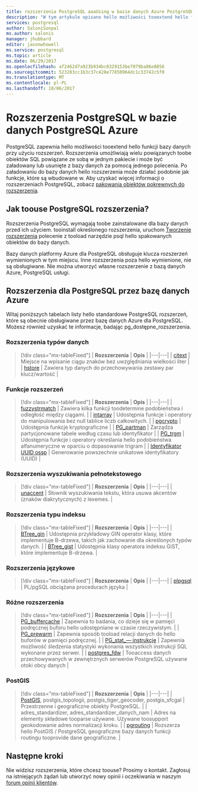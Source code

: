 ```yaml
---
title: rozszerzenia PostgreSQL aaaUsing w bazie danych Azure PostgreSQL | Dokumentacja firmy Microsoft
description: "W tym artykule opisano hello możliwości tooextend hello funkcji bazy danych dla PostgreSQL przy użyciu rozszerzeń w bazie danych Azure."
services: postgresql
author: SaloniSonpal
ms.author: salonis
manager: jhubbard
editor: jasonwhowell
ms.service: postgresql
ms.topic: article
ms.date: 06/29/2017
ms.openlocfilehash: af2462d7a923b934bc0329153be7079ba86e8856
ms.sourcegitcommit: 523283cc1b3c37c428e77850964dc1c33742c5f0
ms.translationtype: MT
ms.contentlocale: pl-PL
ms.lasthandoff: 10/06/2017
---
```

# <a name="postgresql-extensions-in-azure-database-for-postgresql"></a>Rozszerzenia PostgreSQL w bazie danych PostgreSQL Azure
PostgreSQL zapewnia hello możliwości tooextend hello funkcji bazy danych przy użyciu rozszerzeń. Rozszerzenia umożliwiają wielu powiązanych toobe obiektów SQL powiązane ze sobą w jednym pakiecie i może być załadowany lub usunięte z bazy danych za pomocą jednego polecenia. Po załadowaniu do bazy danych hello rozszerzenia może działać podobnie jak funkcje, które są wbudowane w. Aby uzyskać więcej informacji o rozszerzeniach PostgreSQL, zobacz [pakowania obiektów pokrewnych do rozszerzenia](https://www.postgresql.org/docs/9.6/static/extend-extensions.html).

## <a name="how-toouse-postgresql-extensions"></a>Jak toouse PostgreSQL rozszerzenia?
Rozszerzenia PostgreSQL wymagają toobe zainstalowane dla bazy danych przed ich użyciem. tooinstall określonego rozszerzenia, uruchom [Tworzenie rozszerzenia](https://www.postgresql.org/docs/9.6/static/sql-createextension.html) polecenie z tooload narzędzie psql hello spakowanych obiektów do bazy danych.

Bazy danych platformy Azure dla PostgreSQL obsługuje klucza rozszerzeń wymienionych w tym miejscu. Inne rozszerzenia poza hello wymienione, nie są obsługiwane. Nie można utworzyć własne rozszerzenie z bazą danych Azure, PostgreSQL usługi.

## <a name="extensions-supported-by-azure-database-for-postgresql"></a>Rozszerzenia dla PostgreSQL przez bazę danych Azure
Witaj poniższych tabelach listy hello standardowe PostgreSQL rozszerzeń, które są obecnie obsługiwane przez bazę danych Azure dla PostgreSQL. Możesz również uzyskać te informacje, badając pg\_dostępne\_rozszerzenia. 

### <a name="data-types-extensions"></a>Rozszerzenia typów danych

> [!div class="mx-tableFixed"]
| **Rozszerzenia** | **Opis** |
|---|---|
| [citext](https://www.postgresql.org/docs/9.6/static/citext.html) | Miejsce na wpisanie ciągu znaków bez uwzględniania wielkości liter |
| [hstore](https://www.postgresql.org/docs/9.6/static/hstore.html) | Zawiera typ danych do przechowywania zestawy par klucz/wartość |

### <a name="functions-extensions"></a>Funkcje rozszerzeń

> [!div class="mx-tableFixed"]
| **Rozszerzenia** | **Opis** |
|---|---|
| [fuzzystrmatch](https://www.postgresql.org/docs/9.6/static/fuzzystrmatch.html) | Zawiera kilka funkcji toodetermine podobieństwa i odległość między ciągami. |
| [intarray](https://www.postgresql.org/docs/9.6/static/intarray.html) | Udostępnia funkcje i operatory do manipulowania bez null tablice liczb całkowitych. |
| [pgcrypto](https://www.postgresql.org/docs/9.6/static/pgcrypto.html) | Udostępnia funkcje kryptograficzne |
| [PG\_partman](https://pgxn.org/dist/pg_partman/doc/pg_partman.html) | Zarządza partycjonowane tabele według czasu lub identyfikator |
| [PG\_trgm](https://www.postgresql.org/docs/9.6/static/pgtrgm.html) | Udostępnia funkcje i operatory określania hello podobieństwa alfanumeryczne w oparciu o dopasowanie trigram |
| [Identyfikator UUID ossp](https://www.postgresql.org/docs/9.6/static/uuid-ossp.html) | Generowanie powszechnie unikatowe identyfikatory (UUID) |

### <a name="full-text-search-extensions"></a>Rozszerzenia wyszukiwania pełnotekstowego

> [!div class="mx-tableFixed"]
| **Rozszerzenia** | **Opis** |
|---|---|
| [unaccent](https://www.postgresql.org/docs/9.6/static/unaccent.html) | Słownik wyszukiwania tekstu, która usuwa akcentów (znaków diakrytycznych) z lexemes. |

### <a name="index-types-extensions"></a>Rozszerzenia typu indeksu

> [!div class="mx-tableFixed"]
| **Rozszerzenia** | **Opis** |
|---|---|
| [BTree\_gin](https://www.postgresql.org/docs/9.6/static/btree-gin.html) | Udostępnia przykładowy GIN operator klasy, które implementuje B-drzewa, takich jak zachowanie dla określonych typów danych. |
| [BTree\_gist](https://www.postgresql.org/docs/9.6/static/btree-gist.html) | Udostępnia klasy operatora indeksu GiST, które implementuje B-drzewa. |

### <a name="language-extensions"></a>Rozszerzenia językowe

> [!div class="mx-tableFixed"]
| **Rozszerzenia** | **Opis** |
|---|---|
| [plpgsql](https://www.postgresql.org/docs/9.6/static/plpgsql.html) | PL/pgSQL obciążana procedurach języka |

### <a name="miscellaneous-extensions"></a>Różne rozszerzenia

> [!div class="mx-tableFixed"]
| **Rozszerzenia** | **Opis** |
|---|---|
| [PG\_buffercache](https://www.postgresql.org/docs/9.6/static/pgbuffercache.html) | Zapewnia to badania, co dzieje się w pamięci podręcznej buforu hello udostępniane w czasie rzeczywistym. |
| [PG\_prewarm](https://www.postgresql.org/docs/9.6/static/pgprewarm.html) | Zapewnia sposób tooload relacji danych do hello buforów w pamięci podręcznej. |
| [PG\_stat\_— instrukcje](https://www.postgresql.org/docs/9.6/static/pgstatstatements.html) | Zapewnia możliwość śledzenia statystyki wykonania wszystkich instrukcji SQL wykonane przez serwer. |
| [postgres\_fdw](https://www.postgresql.org/docs/9.6/static/postgres-fdw.html) | Tooaccess danych przechowywanych w zewnętrznych serwerów PostgreSQL używane otoki obcy danych |

### <a name="postgis"></a>PostGIS

> [!div class="mx-tableFixed"]
| **Rozszerzenia** | **Opis** |
|---|---|
| [PostGIS](http://www.postgis.net/), postgis\_topologii, postgis\_tiger\_geocoder, postgis\_sfcgal | Przestrzenne i geograficzne obiekty PostgreSQL. |
| adres\_standardizer, adres\_standardizer\_danych\_nam | Adres na elementy składowe tooparse używane. Używane toosupport geokodowanie adres normalizacji kroku. |
| [pgrouting](http://pgrouting.org/) | Rozszerza hello PostGIS / PostgreSQL geograficzne bazy danych funkcji routingu tooprovide dane geograficzne. |

## <a name="next-steps"></a>Następne kroki
Nie widzisz rozszerzenia, które chcesz toouse? Prosimy o kontakt. Zagłosuj na istniejących żądań lub utworzyć nowy opinii i oczekiwania w naszym [forum opinii klientów](https://feedback.azure.com/forums/597976-azure-database-for-postgresql).

